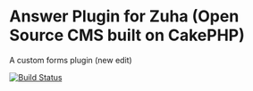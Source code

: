 Answer Plugin for Zuha (Open Source CMS built on CakePHP)
===========================

A custom forms plugin (new edit)

[![Build Status](https://travis-ci.org/zuha/Answers-Zuha-Cakephp-Plugin.png?branch=master)](https://travis-ci.org/zuha/Answers-Zuha-Cakephp-Plugin)